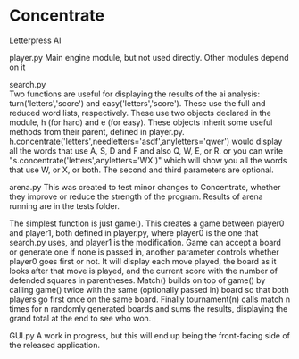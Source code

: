 Concentrate
===========

Letterpress AI

player.py 
Main engine module, but not used directly.  Other modules depend on it

search.py  
Two functions are useful for displaying the results of the ai analysis: turn('letters','score') and easy('letters','score').  These use the full and reduced word lists, respectively.   These use two objects declared in the module, h (for hard) and e (for easy).  These objects inherit some useful methods from their parent, defined in player.py.  h.concentrate('letters',needletters='asdf',anyletters='qwer') would display all the words that use A, S, D and F and also Q, W, E, or R.  or you can write "s.concentrate('letters',anyletters='WX')" which will show you all the words that use W, or X, or both.  The second and third parameters are optional. 

arena.py 
This was created to test minor changes to Concentrate, whether they improve or reduce the strength of the program.  Results of arena running are in the tests folder.  

The simplest function is just game().  This creates a game between player0 and player1, both defined in player.py, where player0 is the one that search.py uses, and player1 is the modification.  Game can accept a board or generate one if none is passed in, another parameter controls whether player0 goes first or not.  It will display each move played, the board as it looks after that move is played, and the current score with the number of defended squares in parentheses. Match() builds on top of game() by calling game() twice with the same (optionally passed in) board so that both players go first once on the same board.  Finally tournament(n) calls match n times for n randomly generated boards and sums the results, displaying the grand total at the end to see who won.  

GUI.py 
A work in progress, but this will end up being the front-facing side of the released application.  